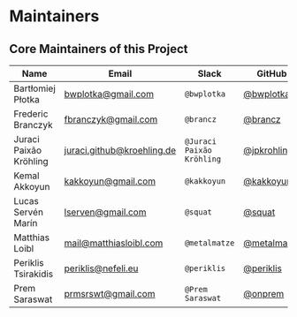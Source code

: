 # Maintainers

## Core Maintainers of this Project

| Name                   | Email                      | Slack                     | GitHub                                       | Company       |
|------------------------|----------------------------|---------------------------|----------------------------------------------|---------------|
| Bartłomiej Płotka      | bwplotka@gmail.com         | `@bwplotka`               | [@bwplotka](https://github.com/bwplotka)     | Red Hat       |
| Frederic Branczyk      | fbranczyk@gmail.com        | `@brancz`                 | [@brancz](https://github.com/brancz)         | Polar Signals |
| Juraci Paixão Kröhling | juraci.github@kroehling.de | `@Juraci Paixão Kröhling` | [@jpkrohling](https://github.com/jpkrohling) | Red Hat       |
| Kemal Akkoyun          | kakkoyun@gmail.com         | `@kakkoyun`               | [@kakkoyun](https://github.com/kakkoyun)     | Red Hat       |
| Lucas Servén Marín     | lserven@gmail.com          | `@squat`                  | [@squat](https://github.com/squat)           | Red Hat       |
| Matthias Loibl         | mail@matthiasloibl.com     | `@metalmatze`             | [@metalmatze](https://github.com/metalmatze) | Polar Signals |
| Periklis Tsirakidis    | periklis@nefeli.eu         | `@periklis`               | [@periklis](https://github.com/periklis)     | Red Hat       |
| Prem Saraswat          | prmsrswt@gmail.com         | `@Prem Saraswat`          | [@onprem](https://github.com/onprem)         | Red Hat       |
